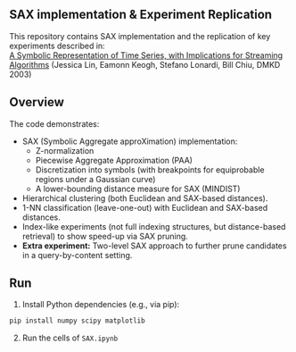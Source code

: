 ## SAX implementation & Experiment Replication

This repository contains SAX implementation and the replication of key experiments described in:  
[A Symbolic Representation of Time Series, with Implications for
Streaming Algorithms](https://www.cs.ucr.edu/~eamonn/SAX.pdf)
(Jessica Lin, Eamonn Keogh, Stefano Lonardi, Bill Chiu, DMKD 2003)

## Overview

The code demonstrates:
* SAX (Symbolic Aggregate approXimation) implementation:  
   - Z-normalization  
   - Piecewise Aggregate Approximation (PAA)  
   - Discretization into symbols (with breakpoints for equiprobable regions under a Gaussian curve)  
   - A lower-bounding distance measure for SAX (MINDIST)  
* Hierarchical clustering (both Euclidean and SAX-based distances).  
* 1-NN classification (leave-one-out) with Euclidean and SAX-based distances.  
* Index-like experiments (not full indexing structures, but distance-based retrieval) to show speed-up via SAX pruning.  
* **Extra experiment:** Two-level SAX approach to further prune candidates in a query-by-content setting.


## Run

1. Install Python dependencies (e.g., via pip): 
```bash
pip install numpy scipy matplotlib
```
2. Run the cells of `SAX.ipynb`
